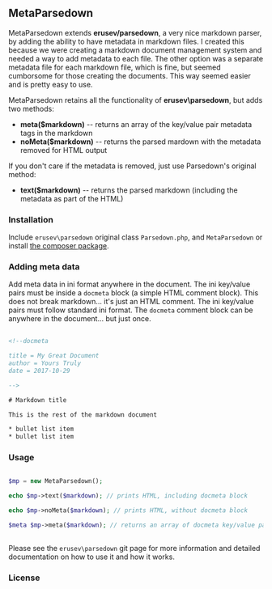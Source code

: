 ## MetaParsedown

MetaParsedown extends **erusev/parsedown**, a very nice markdown parser, by adding the ability to have metadata in markdown files.  I created this because we were creating a markdown document management system and needed a way to add metadata to each file.  The other option was a separate metadata file for each markdown file, which is fine, but seemed cumborsome for those creating the documents.  This way seemed easier and is pretty easy to use.

MetaParsedown retains all the functionality of **erusev\parsedown**, but adds two methods:

* **meta($markdown)** -- returns an array of the key/value pair metadata tags in the markdown
* **noMeta($markdown)** -- returns the parsed mardown with the metadata removed for HTML output

If you don't care if the metadata is removed, just use Parsedown's original method:

* **text($markdown)** -- returns the parsed markdown (including the metadata as part of the HTML)


### Installation

Include `erusev\parsedown` original class `Parsedown.php`, and `MetaParsedown` or install [the composer package](https://packagist.org/packages/pagerange/metaparsedown).

### Adding meta data

Add meta data in ini format anywhere in the document.  The ini key/value pairs must be inside a `docmeta` block (a simple HTML comment block).  This does not break markdown... it's just an HTML comment.  The ini key/value pairs must follow standard ini format.  The `docmeta` comment block can be anywhere in the document... but just once.

```html
  
<!--docmeta

title = My Great Document
author = Yours Truly
date = 2017-10-29

-->

# Markdown title

This is the rest of the markdown document

* bullet list item
* bullet list item

```

### Usage

``` php

$mp = new MetaParsedown();

echo $mp->text($markdown); // prints HTML, including docmeta block

echo $mp->noMeta($markdown); // prints HTML, without docmeta block

$meta $mp->meta($markdown); // returns an array of docmeta key/value pairs
  
```

Please see the `erusev\parsedown` git page for more information and detailed documentation on how to use it and how it works.

### License





